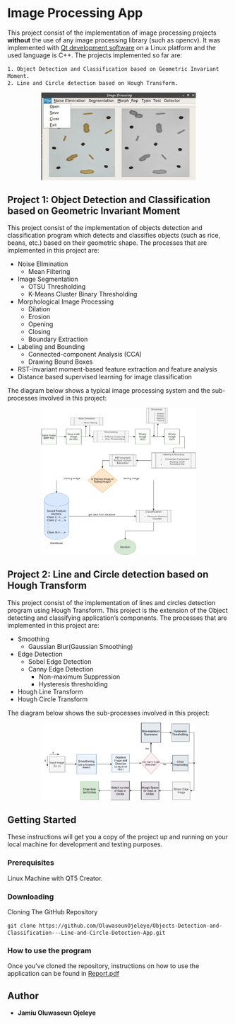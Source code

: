 # Image Processing App

This project consist of the implementation of image processing projects **without** the use of any image processing library (such as opencv). It was implemented with ​[Qt development software](https://wiki.qt.io/Main) on a Linux platform and the used language is C++. The projects implemented so far are:  

```
1. Object Detection and Classification based on Geometric Invariant Moment.  
2. Line and Circle detection based on Hough Transform.
```
<p align="center">
  <img src="Test_images/documentation_Images/Fig3.png" width="350" title="App" alt="App">
</p>

## Project 1: Object Detection and Classification based on Geometric Invariant Moment

This project consist of the implementation of objects detection and classification program which detects and classifies objects (such as rice, beans, etc.) based on their geometric shape. The processes that are implemented in this project are:

* Noise Elimination
	* Mean Filtering
* Image Segmentation
	* OTSU Thresholding
  	* K-Means Cluster Binary Thresholding
* Morphological Image Processing
  	* Dilation
  	* Erosion
  	* Opening
  	* Closing
  	* Boundary Extraction
* Labeling and Bounding
	* Connected-component Analysis (CCA)
	* Drawing Bound Boxes
* RST-invariant moment-based feature extraction and feature analysis 
* Distance based supervised learning for image classification

The diagram below shows a typical image processing system and the sub-processes involved in this project:
<p align="center">
  <img src="Test_images/documentation_Images/Fig1.png" width="350" title="Object Detection and Classification" alt="Object Detection and Classification">
</p>


## Project 2: Line and Circle detection based on Hough Transform

This project consist of the implementation of lines and circles detection program using Hough Transform. This project is the extension of the Object detecting and classifying application’s components. The processes that are implemented in this project are:

* Smoothing
	* Gaussian Blur(Gaussian Smoothing)
* Edge Detection
  	* Sobel Edge Detection
  	* Canny Edge Detection
  		* Non-maximum Suppression
  		* Hysteresis thresholding
* Hough Line Transform
* Hough Circle Transform

The diagram below shows the sub-processes involved in this project:
<p align="center">
  <img src="Test_images/documentation_Images/Fig2.png" width="350" title="Line and Circle Detection" alt="Line and Circle Detection">
</p>

## Getting Started

These instructions will get you a copy of the project up and running on your local machine for development and testing purposes.

### Prerequisites
Linux Machine with QT5 Creator.

### Downloading
Cloning The GitHub Repository

```
git clone https://github.com/OluwaseunOjeleye/Objects-Detection-and-Classification---Line-and-Circle-Detection-App.git
```
### How to use the program
Once you've cloned the repository, instructions on how to use the application can be found in [Report.pdf](https://github.com/OluwaseunOjeleye)

## Author
* **Jamiu Oluwaseun Ojeleye** 
